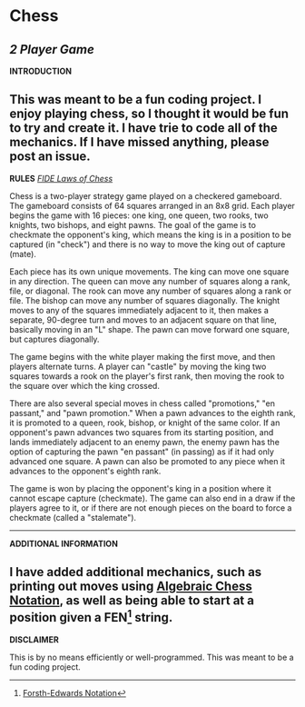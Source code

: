 # Chess
*2 Player Game*
---
**INTRODUCTION**

This was meant to be a fun coding project. I enjoy playing chess, so I thought it would be fun to try and create it. I have trie to code all of the mechanics.  If I have missed anything, please post an issue. 
---
**RULES**
*[FIDE Laws of Chess](https://www.fide.com/FIDE/handbook/LawsOfChess.pdf)*

Chess is a two-player strategy game played on a checkered gameboard. The gameboard consists of 64 squares arranged in an 8x8 grid. Each player begins the game with 16 pieces: one king, one queen, two rooks, two knights, two bishops, and eight pawns. The goal of the game is to checkmate the opponent's king, which means the king is in a position to be captured (in "check") and there is no way to move the king out of capture (mate).

Each piece has its own unique movements. The king can move one square in any direction. The queen can move any number of squares along a rank, file, or diagonal. The rook can move any number of squares along a rank or file. The bishop can move any number of squares diagonally. The knight moves to any of the squares immediately adjacent to it, then makes a separate, 90-degree turn and moves to an adjacent square on that line, basically moving in an "L" shape. The pawn can move forward one square, but captures diagonally.

The game begins with the white player making the first move, and then players alternate turns. A player can "castle" by moving the king two squares towards a rook on the player's first rank, then moving the rook to the square over which the king crossed.

There are also several special moves in chess called "promotions," "en passant," and "pawn promotion." When a pawn advances to the eighth rank, it is promoted to a queen, rook, bishop, or knight of the same color. If an opponent's pawn advances two squares from its starting position, and lands immediately adjacent to an enemy pawn, the enemy pawn has the option of capturing the pawn "en passant" (in passing) as if it had only advanced one square. A pawn can also be promoted to any piece when it advances to the opponent's eighth rank.

The game is won by placing the opponent's king in a position where it cannot escape capture (checkmate). The game can also end in a draw if the players agree to it, or if there are not enough pieces on the board to force a checkmate (called a "stalemate").

---
**ADDITIONAL INFORMATION**

I have added additional mechanics, such as printing out moves using [Algebraic Chess Notation](https://en.wikipedia.org/wiki/Algebraic_notation_(chess)), as well as being able to start at a position given a FEN[^1] string. 
---
**DISCLAIMER**

This is by no means efficiently or well-programmed. This was meant to be a fun coding project. 

[^1]: [Forsth-Edwards Notation](https://en.wikipedia.org/wiki/Forsyth%E2%80%93Edwards_Notation)
